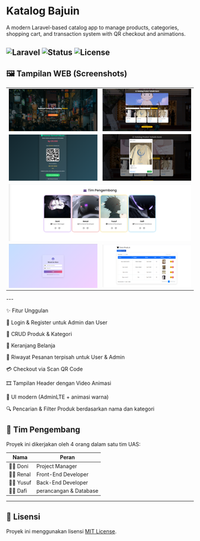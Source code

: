 #  Katalog Bajuin

A modern Laravel-based catalog app to manage products, categories, shopping cart, and transaction system with QR checkout and animations.

![Laravel](https://img.shields.io/badge/Laravel-10-red)
![Status](https://img.shields.io/badge/Status-Development-blue)
![License](https://img.shields.io/badge/license-MIT-green)
---

## 🖼️ Tampilan WEB (Screenshots)

<table>
  <tr>
    <td><img src="screenshots/home1.png" width="400"></td>
    <td><img src="screenshots/home2.png" width="400"></td>
  </tr>
  <tr>
    <td><img src="screenshots/home8.png" width="400"></td>
    <td><img src="screenshots/home4.png" width="400"></td>
  </tr>
  <tr>
    <td colspan="2"><img src="screenshots/home5.png" width="1000"></td>
  </tr>
  <tr>
    <td><img src="screenshots/home6.png" width="400"></td>
    <td><img src="screenshots/home7.png" width="400"></td>
  </tr>
</table>
---

✨ Fitur Unggulan

🔐 Login & Register untuk Admin dan User

🧥 CRUD Produk & Kategori

🛒 Keranjang Belanja

📜 Riwayat Pesanan terpisah untuk User & Admin

💳 Checkout via Scan QR Code

🎞️ Tampilan Header dengan Video Animasi

🎨 UI modern (AdminLTE + animasi warna)

🔍 Pencarian & Filter Produk berdasarkan nama dan kategori



## 👥 Tim Pengembang

Proyek ini dikerjakan oleh 4 orang dalam satu tim UAS:

| Nama   | Peran               |
|--------|---------------------|
| 👨‍💻 Doni   | Project Manager       |
| 👨‍💻 Renal  | Front-End Developer   |
| 👨‍💻 Yusuf  | Back-End Developer    |
| 👨‍💻 Dafi   | perancangan & Database  |

---

## 📜 Lisensi

Proyek ini menggunakan lisensi [MIT License](LICENSE).

